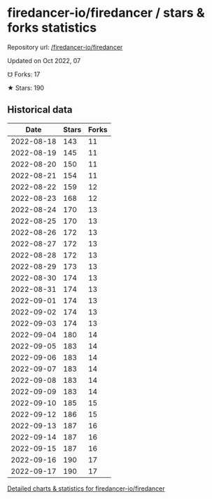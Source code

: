 # firedancer-io/firedancer / stars & forks statistics

Repository url: [/firedancer-io/firedancer](https://github.com/firedancer-io/firedancer)

Updated on Oct 2022, 07

☋ Forks: 17

★ Stars: 190

## Historical data
| Date | Stars | Forks |
|------|-------|-------|
| 2022-08-18 | 143 | 11 | 
| 2022-08-19 | 145 | 11 | 
| 2022-08-20 | 150 | 11 | 
| 2022-08-21 | 154 | 11 | 
| 2022-08-22 | 159 | 12 | 
| 2022-08-23 | 168 | 12 | 
| 2022-08-24 | 170 | 13 | 
| 2022-08-25 | 170 | 13 | 
| 2022-08-26 | 172 | 13 | 
| 2022-08-27 | 172 | 13 | 
| 2022-08-28 | 172 | 13 | 
| 2022-08-29 | 173 | 13 | 
| 2022-08-30 | 174 | 13 | 
| 2022-08-31 | 174 | 13 | 
| 2022-09-01 | 174 | 13 | 
| 2022-09-02 | 174 | 13 | 
| 2022-09-03 | 174 | 13 | 
| 2022-09-04 | 180 | 14 | 
| 2022-09-05 | 183 | 14 | 
| 2022-09-06 | 183 | 14 | 
| 2022-09-07 | 183 | 14 | 
| 2022-09-08 | 183 | 14 | 
| 2022-09-09 | 183 | 14 | 
| 2022-09-10 | 185 | 15 | 
| 2022-09-12 | 186 | 15 | 
| 2022-09-13 | 187 | 16 | 
| 2022-09-14 | 187 | 16 | 
| 2022-09-15 | 187 | 16 | 
| 2022-09-16 | 190 | 17 | 
| 2022-09-17 | 190 | 17 | 


[Detailed charts & statistics for firedancer-io/firedancer](https://reviewgithub.com/rep/firedancer-io/firedancer)
